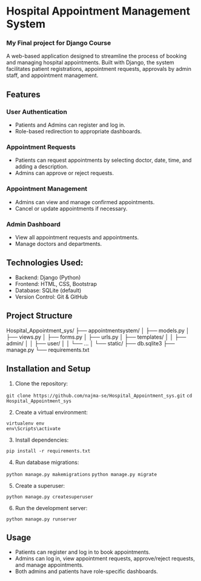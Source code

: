 # Hospital Appointment Management System
### My Final project for Django Course
A web-based application designed to streamline the process of booking and managing hospital appointments. Built with Django, the system facilitates patient registrations, appointment requests, approvals by admin staff, and appointment management.


## Features
### User Authentication
- Patients and Admins can register and log in.
- Role-based redirection to appropriate dashboards.

### Appointment Requests
- Patients can request appointments by selecting doctor, date, time, and adding a description.
- Admins can approve or reject requests.

### Appointment Management
- Admins can view and manage confirmed appointments.
- Cancel or update appointments if necessary.

### Admin Dashboard
- View all appointment requests and appointments.
- Manage doctors and departments.



## Technologies Used:
- Backend: Django (Python)
- Frontend: HTML, CSS, Bootstrap
- Database: SQLite (default)
- Version Control: Git & GitHub


## Project Structure

Hospital_Appointment_sys/
├── appointmentsystem/
│   ├── models.py
│   ├── views.py
│   ├── forms.py
│   ├── urls.py
│   ├── templates/
│   │   ├── admin/
│   │   ├── user/
│   │   └── ...
│   └── static/
├── db.sqlite3
├── manage.py
└── requirements.txt


## Installation and Setup

1. Clone the repository:

```git clone https://github.com/najma-se/Hospital_Appointment_sys.git```
```cd Hospital_Appointment_sys```

2. Create a virtual environment:

```virtualenv env```  
```env\Scripts\activate```

3. Install dependencies:

```pip install -r requirements.txt```

4. Run database migrations:

```python manage.py makemigrations```
```python manage.py migrate```

5. Create a superuser:

```python manage.py createsuperuser```

6. Run the development server:

```python manage.py runserver```


## Usage
- Patients can register and log in to book appointments.
- Admins can log in, view appointment requests, approve/reject requests, and manage appointments.
- Both admins and patients have role-specific dashboards.






